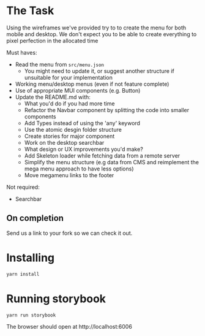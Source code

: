 # The Task

Using the wireframes we've provided try to to create the menu for both mobile
and desktop. We don't expect you to be able to create everything to pixel
perfection in the allocated time

Must haves:

- Read the menu from `src/menu.json`
  - You might need to update it, or suggest another structure if unsuitable for
    your implementation
- Working menu/desktop menus (even if not feature complete)
- Use of appropriate MUI components (e.g. Button)
- Update the README.md with:
  - What you'd do if you had more time
  - Refactor the Navbar component by splitting the code into smaller components
  - Add Types instead of using the 'any' keyword
  - Use the atomic desgin folder structure
  - Create stories for major component
  - Work on the desktop searchbar
  - What design or UX improvements you'd make?
  - Add Skeleton loader while fetching data from a remote server
  - Simplify the menu structure (e.g data from CMS and reimplement the mega menu approach to have less options)
  - Move megamenu links to the footer

Not required:

- Searchbar

## On completion

Send us a link to your fork so we can check it out.

# Installing

```bash
yarn install
```

# Running storybook

```bash
yarn run storybook
```

The browser should open at http://localhost:6006

